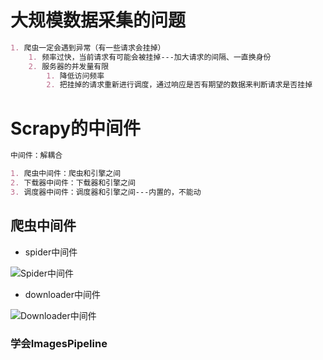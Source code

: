 # 大规模数据采集的问题

~~~markdown
1. 爬虫一定会遇到异常（有一些请求会挂掉）
	1. 频率过快，当前请求有可能会被挂掉---加大请求的间隔、一直换身份
	2. 服务器的并发量有限
		1. 降低访问频率
		2. 把挂掉的请求重新进行调度，通过响应是否有期望的数据来判断请求是否挂掉
~~~

# Scrapy的中间件

~~~markdown
中间件：解耦合
~~~

~~~markdown
1. 爬虫中间件：爬虫和引擎之间
2. 下载器中间件：下载器和引擎之间
3. 调度器中间件：调度器和引擎之间---内置的，不能动
~~~

## 爬虫中间件

- spider中间件   

![Spider中间件](https://user-images.githubusercontent.com/108125193/197500089-a9f90e98-4b80-4b7f-9ff8-63c180047a3a.png)


- downloader中间件

![Downloader中间件](https://user-images.githubusercontent.com/108125193/197500104-d06d5ec1-ba6c-4677-bd55-7bc7c89bb3a3.png)


### 学会ImagesPipeline

